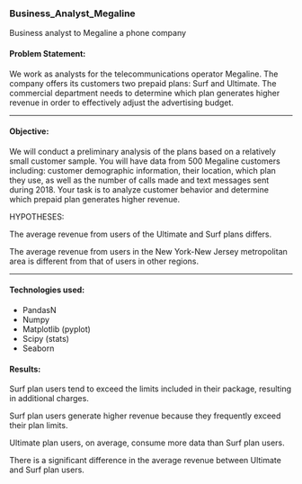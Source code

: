 ### Business_Analyst_Megaline
Business analyst to Megaline a phone company

#### Problem Statement:

We work as analysts for the telecommunications operator Megaline. The company offers its customers two prepaid plans: Surf and Ultimate. The commercial department needs to determine which plan generates higher revenue in order to effectively adjust the advertising budget.

---

#### Objective:

We will conduct a preliminary analysis of the plans based on a relatively small customer sample. You will have data from 500 Megaline customers including: customer demographic information, their location, which plan they use, as well as the number of calls made and text messages sent during 2018. Your task is to analyze customer behavior and determine which prepaid plan generates higher revenue.

HYPOTHESES:

The average revenue from users of the Ultimate and Surf plans differs.

The average revenue from users in the New York-New Jersey metropolitan area is different from that of users in other regions.

---

#### Technologies used:

* PandasN
* Numpy
* Matplotlib (pyplot)
* Scipy (stats)
* Seaborn

#### Results:

Surf plan users tend to exceed the limits included in their package, resulting in additional charges.

Surf plan users generate higher revenue because they frequently exceed their plan limits.

Ultimate plan users, on average, consume more data than Surf plan users.

There is a significant difference in the average revenue between Ultimate and Surf plan users.
